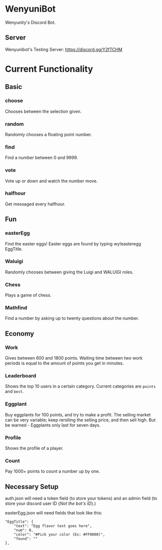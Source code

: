 # WenyuniBot

Wenyunity's Discord Bot.

## Server

Wenyunibot's Testing Server: https://discord.gg/Y2fTCHM

# Current Functionality

## Basic

### choose

Chooses between the selection given.

### random

Randomly chooses a floating point number.

### find

Find a number between 0 and 9999.

### vote

Vote up or down and watch the number move.

### halfhour

Get messaged every halfhour.

## Fun

### easterEgg

Find the easter eggs! Easter eggs are found by typing wy!easteregg EggTitle.

### Waluigi

Randomly chooses between giving the Luigi and WALUIGI roles.

### Chess

Plays a game of chess.

### Mathfind

Find a number by asking up to twenty questions about the number.

## Economy

### Work

Gives between 600 and 1800 points. Waiting time between two work periods is equal to the amount of points you get in minutes.

### Leaderboard

Shows the top 10 users in a certain category. Current categories are `points` and `best`.

### Eggplant

Buy eggplants for 100 points, and try to make a profit. The selling market can be very variable; keep rerolling the selling price, and then sell high. But be warned - Eggplants only last for seven days.

### Profile

Shows the profile of a player.

### Count

Pay 1000+ points to count a number up by one.

## Necessary Setup

auth.json will need a token field (to store your tokens) and an admin field (to store your discord user ID {*Not the bot's ID*}.)

easterEgg.json will need fields that look like this:
```
"EggTitle": {
    "text": "Egg flavor text goes here",
    "num": 0,
    "color": "#Pick your color (Ex: #FF0000)",
    "found": ""
},
```
